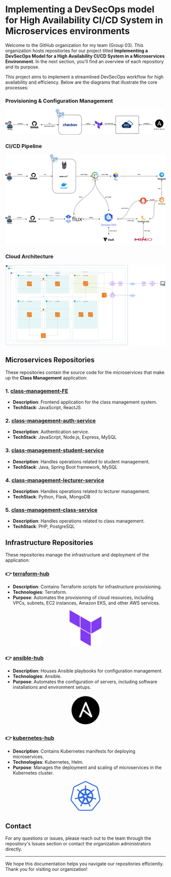 # Implementing a DevSecOps model for High Availability CI/CD System in Microservices environments

Welcome to the GitHub organization for my team (Group 03). This organization hosts repositories for our project titled **Implementing a DevSecOps Model for a High Availability CI/CD System in a Microservices Environment**. In the next section, you'll find an overview of each repository and its purpose.

This project aims to implement a streamlined DevSecOps workflow for high availability and efficiency. Below are the diagrams that illustrate the core processes:

### Provisioning & Configuration Management

<p align="center">
    <img src="../images/Infrastructure.png" alt="Provisioning & Configure Management"></img>
</p>

### CI/CD Pipeline

<p align="center">
    <img src="../images/CICD.png" alt="CI/CD pipeline architecture"></img>
</p>

### Cloud Architecture

<p align="center">
    <img src="../images/Cloud-Architecture.png" alt="Cloud Architecture"></img>
</p>

## Microservices Repositories

These repositories contain the source code for the microservices that make up the **Class Management** application:

### 1. [**class-management-FE**](https://github.com/NT548-P11-DevOps-Technology/class-management-FE)
- **Description**: Frontend application for the class management system.
- **TechStack**: JavaScript, ReactJS

### 2. [**class-management-auth-service**](https://github.com/NT548-P11-DevOps-Technology/class-management-auth-service)
- **Description**: Authentication service.
- **TechStack**: JavaScript, Node.js, Express, MySQL

### 3. [**class-management-student-service**](https://github.com/NT548-P11-DevOps-Technology/class-management-student-service)
- **Description**: Handles operations related to student management.
- **TechStack**: Java, Spring Boot framework, MySQL

### 4. [**class-management-lecturer-service**](https://github.com/NT548-P11-DevOps-Technology/class-management-lecturer-service)
- **Description**: Handles operations related to lecturer management.
- **TechStack**: Python, Flask, MongoDB

### 5. [**class-management-class-service**](https://github.com/NT548-P11-DevOps-Technology/class-management-class-service)
- **Description**: Handles operations related to class management.
- **TechStack**: PHP, PostgreSQL

## Infrastructure Repositories

These repositories manage the infrastructure and deployment of the application:

### 👉 [**terraform-hub**](https://github.com/NT548-P11-DevOps-Technology/terraform-hub)
- **Description**: Contains Terraform scripts for infrastructure provisioning.
- **Technologies**: Terraform.
- **Purpose**: Automates the provisioning of cloud resources, including VPCs, subnets, EC2 instances, Amazon EKS, and other AWS services.

<p align="center">
    <img src="../images/Terraform.png" alt="Terraform" width="100"></img>
</p>

### 👉 [**ansible-hub**](https://github.com/NT548-P11-DevOps-Technology/ansible-hub)
- **Description**: Houses Ansible playbooks for configuration management.
- **Technologies**: Ansible.
- **Purpose**: Automates the configuration of servers, including software installations and environment setups.

<p align="center">
    <img src="../images/Ansible.png" alt="Ansible" width="100"></img>
</p>

### 👉 [**kubernetes-hub**](https://github.com/NT548-P11-DevOps-Technology/kubernetes-hub)
- **Description**: Contains Kubernetes manifests for deploying microservices.
- **Technologies**: Kubernetes, Helm.
- **Purpose**: Manages the deployment and scaling of microservices in the Kubernetes cluster.

<p align="center">
    <img src="../images/Kubernetes.png" alt="Kubernetes" width="100"></img>
</p>

## Contact

For any questions or issues, please reach out to the team through the repository's Issues section or contact the organization administrators directly.

---

We hope this documentation helps you navigate our repositories efficiently. Thank you for visiting our organization!
